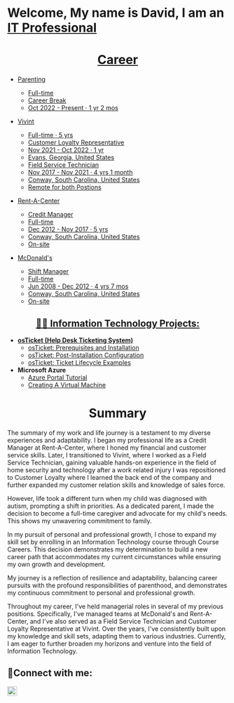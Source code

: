 <h1>Welcome, My name is David, I am an <a href="https://linkedin.com/in/david-velez-b12016293/">IT Professional</h1>

<h1 align="center">Career</h1>

- Parenting
  * Full-time
  * Career Break
  * Oct 2022 - Present · 1 yr 2 mos

- Vivint
  * Full-time · 5 yrs
  * Customer Loyalty Representative
  * Nov 2021 - Oct 2022 · 1 yr
  * Evans, Georgia, United States
  * Field Service Technician
  * Nov 2017 - Nov 2021 · 4 yrs 1 month
  * Conway, South Carolina, United States
  * Remote for both Postions

- Rent-A-Center
  * Credit Manager
  * Full-time
  * Dec 2012 - Nov 2017 · 5 yrs
  * Conway, South Carolina, United States
  * On-site

- McDonald's 
  * Shift Manager
  * Full-time
  * Jun 2008 - Dec 2012 · 4 yrs 7 mos
  * Conway, South Carolina, United States
  * On-site



<h2 align="center">👨‍💻 Information Technology Projects:</h2>

- <b>osTicket (Help Desk Ticketing System)</b>
  - [osTicket: Prerequisites and Installation](https://github.com//Velezdrv/osticket-prereqs)
  - [osTicket: Post-Installation Configuration](https://github.com/Velezdrv/post-install-config)
  - [osTicket: Ticket Lifecycle Examples](https://github.com/Velezdrv/ticket-lifecycle)
- <b>Microsoft Azure</b>
  - [Azure Portal Tutorial](https://github.com/Velezdrv/Azure-Portal-Tutorial)
  - [Creating A Virtual Machine](https://github.com/Velezdrv/Creating-A-Virtual-Machine)

<h1 align="center">Summary</h1>

The summary of my work and life journey is a testament to my diverse experiences and adaptability. I began my professional life as a Credit Manager at Rent-A-Center, where I honed my financial and customer service skills. Later, I transitioned to Vivint, where I worked as a Field Service Technician, gaining valuable hands-on experience in the field of home security and technology after a work related injury I was repositioned to Customer Loyalty where I learned the back end of the company and further expanded my customer relation skills and knowledge of sales force. 

However, life took a different turn when my child was diagnosed with autism, prompting a shift in priorities. As a dedicated parent, I made the decision to become a full-time caregiver and advocate for my child's needs. This shows my unwavering commitment to family.

In my pursuit of personal and professional growth, I chose to expand my skill set by enrolling in an Information Technology course through Course Careers. This decision demonstrates my determination to build a new career path that accommodates my current circumstances while ensuring my own growth and development.

My journey is a reflection of resilience and adaptability, balancing career pursuits with the profound responsibilities of parenthood, and demonstrates my continuous commitment to personal and professional growth.

Throughout my career, I've held managerial roles in several of my previous positions. Specifically, I've managed teams at McDonald's and Rent-A-Center, and I've also served as a Field Service Technician and Customer Loyalty Representative at Vivint. Over the years, I've consistently built upon my knowledge and skill sets, adapting them to various industries. Currently, I am eager to further broaden my horizons and venture into the field of Information Technology.


<h2>🤳Connect with me:</h2>

[<img align="left" alt="Josh | LinkedIn" width="22px" src="https://cdn.jsdelivr.net/npm/simple-icons@v3/icons/linkedin.svg" />][linkedin]

[linkedin]: https://www.linkedin.com/in/david-velez-b12016293/
